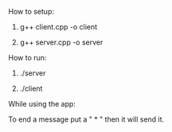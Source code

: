 How to setup:

  1. g++ client.cpp -o client

  2. g++ server.cpp -o server

How to run:

  1. ./server

  2. ./client

While using the app:

To end a message put a " * " then it will send it.
